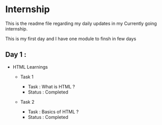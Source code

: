 # Internship
This is the readme file regarding my daily updates in my Currently going internship.

This is my first day and I have one module to finsh in few days 

## Day 1 :
  - HTML Learnings
    - Task 1 
      - Task : What is HTML ?
      - Status : Completed

    - Task 2 
      - Task : Basics of HTML ?
      - Status : Completed
